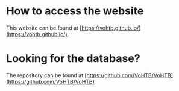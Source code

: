 # How to access the website
This website can be found at [https://vohtb.github.io/](https://vohtb.github.io/).

# Looking for the database?
The repository can be found at [https://github.com/VoHTB/VoHTB](https://github.com/VoHTB/VoHTB)
